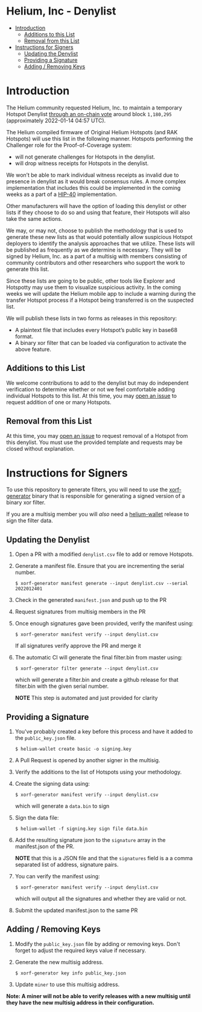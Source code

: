# Helium, Inc - Denylist <!-- omit in toc -->

[vote]: https://heliumvote.com/14iwaexUYUe5taFgb5hx2BZw74z3TSyonRLYyZU1RbddV4bJest
[hip-40]: https://github.com/helium/HIP/blob/master/0040-validator-denylist.md
[issue]: https://github.com/helium/denylist/issues

- [Introduction](#introduction)
  - [Additions to this List](#additions-to-this-list)
  - [Removal from this List](#removal-from-this-list)
- [Instructions for Signers](#instructions-for-signers)
  - [Updating the Denylist](#updating-the-denylist)
  - [Providing a Signature](#providing-a-signature)
  - [Adding / Removing Keys](#adding--removing-keys)

# Introduction

The Helium community requested Helium, Inc. to maintain a temporary Hotspot
Denylist [through an on-chain vote][vote] around block `1,180,295` (approximately
2022-01-14 04:57 UTC).

The Helium compiled firmware of Original Helium Hotspots (and RAK Hotspots) will
use this list in the following manner. Hotspots performing the Challenger role
for the Proof-of-Coverage system:

- will not generate challenges for Hotspots in the denylist.
- will drop witness receipts for Hotspots in the denylist.

We won’t be able to mark individual witness receipts as invalid due to presence
in denylist as it would break consensus rules. A more complex implementation
that includes this could be implemented in the coming weeks as a part of a
[HIP-40][hip-40] implementation.

Other manufacturers will have the option of loading this denylist or other lists
if they choose to do so and using that feature, their Hotspots will also take
the same actions.

We may, or may not, choose to publish the methodology that is used to generate
these new lists as that would potentially allow suspicious Hotspot deployers to
identify the analysis approaches that we utilize. These lists will be published
as frequently as we determine is necessary. They will be signed by Helium, Inc.
as a part of a multisig with members consisting of community contributors and
other researchers who support the work to generate this list.

Since these lists are going to be public, other tools like Explorer and
Hotspotty may use them to visualize suspicious activity. In the coming weeks we
will update the Helium mobile app to include a warning during the transfer
Hotspot process if a Hotspot being transferred is on the suspected list.

We will publish these lists in two forms as releases in this repository:

- A plaintext file that includes every Hotspot’s public key in base68 format.
- A binary xor filter that can be loaded via configuration to activate the above
  feature.
  
## Additions to this List

We welcome contributions to add to the denylist but may do independent
verification to determine whether or not we feel comfortable adding individual
Hotspots to this list. At this time, you may [open an issue][issue] to request
addition of one or many Hotspots.

## Removal from this List

At this time, you may [open an issue][issue] to request removal of a Hotspot
from this denylist. You must use the provided template and requests may be
closed without explanation. 

# Instructions for Signers

To use this repository to generate filters, you will need to use the
[xorf-generator](https://github.com/helium/xorf-generator) binary that is
responsible for generating a signed version of a binary xor filter.

If you are a multisig member you will _also_ need a
[helium-wallet](https://github.com/helium/helium-wallet-rs) release to sign the
filter data.

## Updating the Denylist

1. Open a PR with a modified `denylist.csv` file to add or remove Hotspots.

2. Generate a manifest file. Ensure that you are incrementing the serial number.

   ```shell
   $ xorf-generator manifest generate --input denylist.csv --serial 2022012401
   ```

3. Check in the generated `manifest.json` and push up to the PR

4. Request signatures from multisig members in the PR

5. Once enough signatures gave been provided, verify the manifest using:

   ```shell
   $ xorf-generator manifest verify --input denylist.csv
   ```

   If all signatures verify approve the PR and merge it

6. The automatic CI will generate the final filter.bin from master using:

   ```
   $ xorf-generator filter generate --input denylist.csv
   ```

   which will generate a filter.bin and create a github release for that filter.bin
   with the given serial number.

   **NOTE** This step is automated and just provided for clarity

## Providing a Signature

1.  You've probably created a key before this process and have it added to the
    `public_key.json` file.

    ```
    $ helium-wallet create basic -o signing.key
    ```

2.  A Pull Request is opened by another signer in the multisig.

3.  Verify the additions to the list of Hotspots using your methodology.

4.  Create the signing data using:

    ```shell
    $ xorf-generator manifest verify --input denylist.csv
    ```

    which will generate a `data.bin` to sign

5.  Sign the data file:

    ```
    $ helium-wallet -f signing.key sign file data.bin
    ```

6.  Add the resulting signature json to the `signature` array in the
    manifest.json of the PR.

    **NOTE** that this is a JSON file and that the `signatures` field is a a
    comma separated list of address, signature pairs.

7.  You can verify the manifest using:

    ```shell
    $ xorf-generator manifest verify --input denylist.csv
    ```

    which will output all the signatures and whether they are valid or not.

8.  Submit the updated manifest.json to the same PR

## Adding / Removing Keys

1. Modify the `public_key.json` file by adding or removing keys. Don't forget
   to adjust the required keys value if necessary.
2. Generate the new multisig address.

   ```
   $ xorf-generator key info public_key.json
   ```

3. Update `miner` to use this multisig address.

**Note: A miner will not be able to verify releases with a new multisig until
they have the new multisig address in their configuration.**
